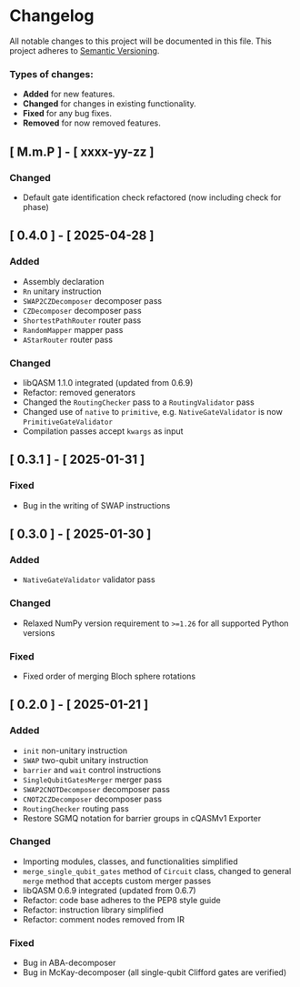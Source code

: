 # Changelog

All notable changes to this project will be documented in this file.
This project adheres to [Semantic Versioning](http://semver.org/).

### Types of changes:

* **Added** for new features.
* **Changed** for changes in existing functionality.
* **Fixed** for any bug fixes.
* **Removed** for now removed features.


## [ M.m.P ] - [ xxxx-yy-zz ]

### Changed

- Default gate identification check refactored (now including check for phase)

## [ 0.4.0 ] - [ 2025-04-28 ]

### Added

- Assembly declaration
- `Rn` unitary instruction
- `SWAP2CZDecomposer` decomposer pass
- `CZDecomposer` decomposer pass
- `ShortestPathRouter` router pass
- `RandomMapper` mapper pass
- `AStarRouter` router pass

### Changed

- libQASM 1.1.0 integrated (updated from 0.6.9)
- Refactor: removed generators
- Changed the `RoutingChecker` pass to a `RoutingValidator` pass
- Changed use of `native` to `primitive`, e.g. `NativeGateValidator` is now `PrimitiveGateValidator`
- Compilation passes accept `kwargs` as input

## [ 0.3.1 ] - [ 2025-01-31 ]

### Fixed

- Bug in the writing of SWAP instructions


## [ 0.3.0 ] - [ 2025-01-30 ]

### Added

- `NativeGateValidator` validator pass

### Changed

- Relaxed NumPy version requirement to `>=1.26` for all supported Python versions

### Fixed

- Fixed order of merging Bloch sphere rotations


## [ 0.2.0 ] - [ 2025-01-21 ]

### Added

- `init` non-unitary instruction
- `SWAP` two-qubit unitary instruction
- `barrier` and `wait` control instructions
- `SingleQubitGatesMerger` merger pass
- `SWAP2CNOTDecomposer` decomposer pass
- `CNOT2CZDecomposer` decomposer pass
- `RoutingChecker` routing pass
- Restore SGMQ notation for barrier groups in cQASMv1 Exporter

### Changed

- Importing modules, classes, and functionalities simplified
- `merge_single_qubit_gates` method of `Circuit` class,
changed to general `merge` method that accepts custom merger passes
- libQASM 0.6.9 integrated (updated from 0.6.7)
- Refactor: code base adheres to the PEP8 style guide
- Refactor: instruction library simplified
- Refactor: comment nodes removed from IR

### Fixed

- Bug in ABA-decomposer
- Bug in McKay-decomposer (all single-qubit Clifford gates are verified)
